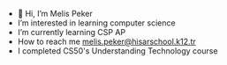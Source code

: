 - 👋 Hi, I’m Melis Peker
- I’m interested in learning computer science
- I’m currently learning CSP AP
- How to reach me melis.peker@hisarschool.k12.tr
- I completed CS50's Understanding Technology course


<!---
melispeker/melispeker is a ✨ special ✨ repository because its `README.md` (this file) appears on your GitHub profile.
You can click the Preview link to take a look at your changes.
--->
